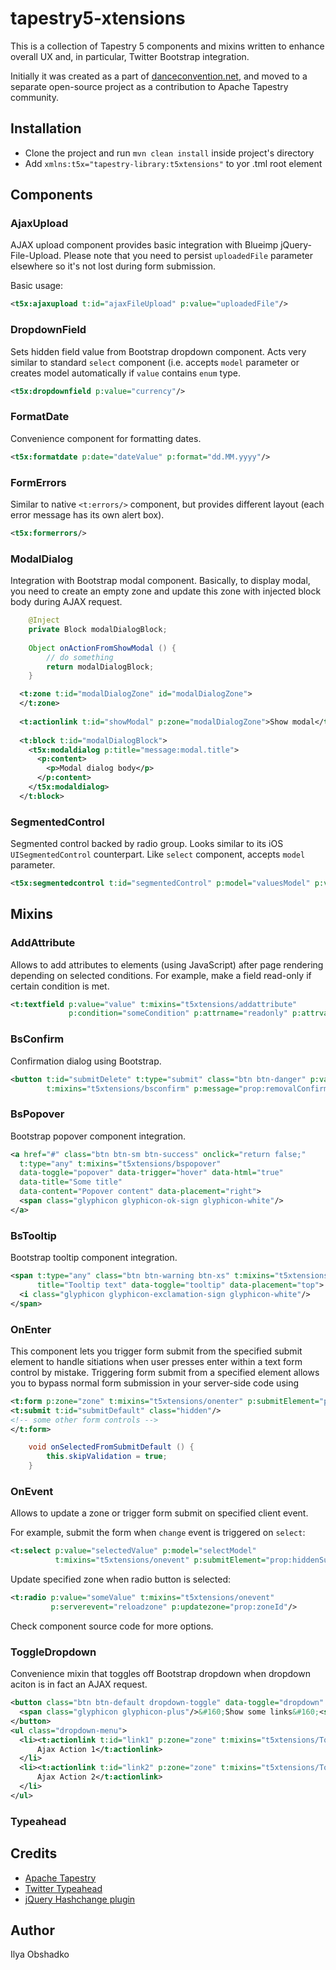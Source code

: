 tapestry5-xtensions
===================

This is a collection of Tapestry 5 components and mixins written to enhance 
overall UX and, in particular, Twitter Bootstrap integration. 

Initially it was created as a part of [danceconvention.net](https://danceconvention.net/), and moved to a separate
open-source project as a contribution to Apache Tapestry community.

## Installation

* Clone the project and run `mvn clean install` inside project's directory
* Add `xmlns:t5x="tapestry-library:t5xtensions"` to yor .tml root element

## Components

### AjaxUpload

AJAX upload component provides basic integration with Blueimp jQuery-File-Upload. Please note that you need to persist `uploadedFile` parameter elsewhere so it's not lost during form submission.

Basic usage:

```xml
<t5x:ajaxupload t:id="ajaxFileUpload" p:value="uploadedFile"/>
```

### DropdownField

Sets hidden field value from Bootstrap dropdown component. Acts very similar to standard `select` component (i.e. accepts `model` parameter or creates model automatically if `value` contains `enum` type.

```xml
<t5x:dropdownfield p:value="currency"/>
```

### FormatDate

Convenience component for formatting dates.

```xml
<t5x:formatdate p:date="dateValue" p:format="dd.MM.yyyy"/>
```

### FormErrors

Similar to native `<t:errors/>` component, but provides different layout (each error message has its own alert box).

```xml
<t5x:formerrors/>
```

### ModalDialog

Integration with Bootstrap modal component. Basically, to display modal, you need to create an empty zone and update this zone with injected block body during AJAX request.

```java
    @Inject
    private Block modalDialogBlock;
    
    Object onActionFromShowModal () {
        // do something
        return modalDialogBlock;
    }
```

```xml
  <t:zone t:id="modalDialogZone" id="modalDialogZone">
  </t:zone>
  
  <t:actionlink t:id="showModal" p:zone="modalDialogZone">Show modal</t:actionlink>
  
  <t:block t:id="modalDialogBlock">
    <t5x:modaldialog p:title="message:modal.title">
      <p:content>
        <p>Modal dialog body</p>
      </p:content>
    </t5x:modaldialog>
  </t:block>    
```

### SegmentedControl

Segmented control backed by radio group. Looks similar to its iOS `UISegmentedControl` counterpart. Like `select` component, accepts `model` parameter.

```xml
<t5x:segmentedcontrol t:id="segmentedControl" p:model="valuesModel" p:value="value"/>
```

## Mixins

### AddAttribute

Allows to add attributes to elements (using JavaScript) after page rendering depending on selected conditions.
For example, make a field read-only if certain condition is met.

```xml
<t:textfield p:value="value" t:mixins="t5xtensions/addattribute" 
             p:condition="someCondition" p:attrname="readonly" p:attrvalue="readonly"/>
```

### BsConfirm

Confirmation dialog using Bootstrap.

```xml
<button t:id="submitDelete" t:type="submit" class="btn btn-danger" p:value="message:button.delete"
        t:mixins="t5xtensions/bsconfirm" p:message="prop:removalConfirmation" p:confirmClass="btn-danger"/>

```

### BsPopover

Bootstrap popover component integration.

```xml
<a href="#" class="btn btn-sm btn-success" onclick="return false;"
  t:type="any" t:mixins="t5xtensions/bspopover" 
  data-toggle="popover" data-trigger="hover" data-html="true" 
  data-title="Some title" 
  data-content="Popover content" data-placement="right">
  <span class="glyphicon glyphicon-ok-sign glyphicon-white"/>
</a>
```

### BsTooltip

Bootstrap tooltip component integration.

```xml
<span t:type="any" class="btn btn-warning btn-xs" t:mixins="t5xtensions/bstooltip" 
      title="Tooltip text" data-toggle="tooltip" data-placement="top">
  <i class="glyphicon glyphicon-exclamation-sign glyphicon-white"/>
</span>
```

### OnEnter

This component lets you trigger form submit from the specified submit element to handle sitiations when user presses enter within a text form control by mistake. Triggering form submit from a specified element allows you to bypass normal form submission in your server-side code using 

```xml
<t:form p:zone="zone" t:mixins="t5xtensions/onenter" p:submitElement="prop:defaultSubmitId">
<t:submit t:id="submitDefault" class="hidden"/>
<!-- some other form controls -->
</t:form>
```

```java
    void onSelectedFromSubmitDefault () {
        this.skipValidation = true;
    }
```

### OnEvent

Allows to update a zone or trigger form submit on specified client event.

For example, submit the form when `change` event is triggered on `select`:

```xml
<t:select p:value="selectedValue" p:model="selectModel"
          t:mixins="t5xtensions/onevent" p:submitElement="prop:hiddenSubmitId" p:clientEvent="change"/>
```

Update specified zone when radio button is selected:

```xml
<t:radio p:value="someValue" t:mixins="t5xtensions/onevent" 
         p:serverevent="reloadzone" p:updatezone="prop:zoneId"/>
```

Check component source code for more options.

### ToggleDropdown

Convenience mixin that toggles off Bootstrap dropdown when dropdown aciton is in fact an AJAX request.

```xml
<button class="btn btn-default dropdown-toggle" data-toggle="dropdown" id="showLinks">
  <span class="glyphicon glyphicon-plus"/>&#160;Show some links&#160;<span class="caret"/>
</button>
<ul class="dropdown-menu">
  <li><t:actionlink t:id="link1" p:zone="zone" t:mixins="t5xtensions/ToggleDropdown" p:dropdownid="showLinks">
      Ajax Action 1</t:actionlink>
  </li>
  <li><t:actionlink t:id="link2" p:zone="zone" t:mixins="t5xtensions/ToggleDropdown" p:dropdownid="showLinks">
      Ajax Action 2</t:actionlink>
  </li>
</ul>
```

### Typeahead

## Credits

* [Apache Tapestry](http://tapestry.apache.org/)
* [Twitter Typeahead](https://github.com/twitter/typeahead.js)
* [jQuery Hashchange plugin](http://benalman.com/projects/jquery-hashchange-plugin/)

## Author

Ilya Obshadko


